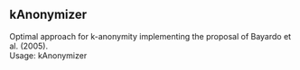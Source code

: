 ## kAnonymizer
Optimal approach for k-anonymity implementing the proposal of Bayardo et al. (2005).<br/>
Usage: kAnonymizer <kStart> <kStop> <kStep> <datasetFile> <datasetScheme>
